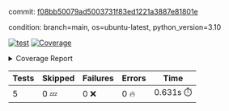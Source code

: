 commit: [f08bb50079ad5003731f83ed1221a3887e81801e](https://github.com/rcmdnk/pyproject-pre-commit/tree/f08bb50079ad5003731f83ed1221a3887e81801e)

condition: branch=main, os=ubuntu-latest, python_version=3.10

[![test](https://github.com/rcmdnk/pyproject-pre-commit/actions/workflows/test.yml/badge.svg)](https://github.com/rcmdnk/pyproject-pre-commit/actions/runs/7234895543)
<a href="https://github.com/rcmdnk/pyproject-pre-commit/blob/f08bb50079ad5003731f83ed1221a3887e81801e/README.md"><img alt="Coverage" src="https://img.shields.io/badge/Coverage-96%25-brightgreen.svg" /></a><details><summary>Coverage Report </summary><table><tr><th>File</th><th>Stmts</th><th>Miss</th><th>Cover</th><th>Missing</th></tr><tbody><tr><td colspan="5"><b>src/pyproject_pre_commit</b></td></tr><tr><td>&nbsp; &nbsp;<a href="https://github.com/rcmdnk/pyproject-pre-commit/blob/f08bb50079ad5003731f83ed1221a3887e81801e/src/pyproject_pre_commit/pyproject_pre_commit.py">pyproject_pre_commit.py</a></td><td>18</td><td>1</td><td>94%</td><td><a href="https://github.com/rcmdnk/pyproject-pre-commit/blob/f08bb50079ad5003731f83ed1221a3887e81801e/src/pyproject_pre_commit/pyproject_pre_commit.py#L92">92</a></td></tr><tr><td><b>TOTAL</b></td><td><b>23</b></td><td><b>1</b></td><td><b>96%</b></td><td>&nbsp;</td></tr></tbody></table></details>

| Tests | Skipped | Failures | Errors | Time |
| ----- | ------- | -------- | -------- | ------------------ |
| 5 | 0 :zzz: | 0 :x: | 0 :fire: | 0.631s :stopwatch: |

